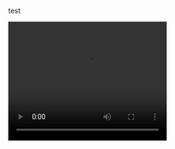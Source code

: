 test

<!-- 
https://user-images.githubusercontent.com/87827677/209362745-71a07fed-f7f8-49f1-a064-7b98f55e34b8.mp4
 -->



<video width="320" height="240" controls>
    <source src="https://user-images.githubusercontent.com/87827677/209362745-71a07fed-f7f8-49f1-a064-7b98f55e34b8.mp4" type="video/mp4">
</video>

